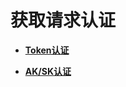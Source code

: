 # 获取请求认证<a name="apig-zh-api-180713012"></a>

-   **[Token认证](Token认证.md)**  

-   **[AK/SK认证](AK-SK认证.md)**  


